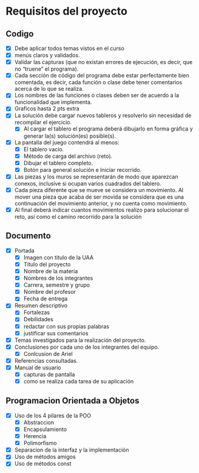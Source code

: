 # Requisitos del proyecto

## Codigo

- [x] Debe aplicar todos temas vistos en el curso
- [x] menús claros y validados.
- [x] Validar las capturas (que no existan errores de ejecución, es decir, que no “truene” el programa).
- [x] Cada sección de código del programa debe estar perfectamente bien comentada, es decir, cada función
o clase debe tener comentarios acerca de lo que se realiza.
- [x]  Los nombres de las funciones o clases deben ser de acuerdo a la funcionalidad que implementa.
- [x] Graficos hasta 2 pts extra
- [x] La solución debe cargar nuevos tableros y resolverlo sin necesidad de recompilar el ejercicio.
    - [x] Al cargar el tablero el programa deberá dibujarlo en forma gráfica y generar la(s) solución(es) posible(s).
- [x] La pantalla del juego contendrá al menos:
    - [x] El tablero vacío.
    - [x] Método de carga del archivo (reto).
    - [x] Dibujar el tablero completo.
    - [x] Botón para general solución e Iniciar recorrido.
 - [x] Las piezas y los muros se representarán de modo que aparezcan conexos, inclusive si ocupan varios cuadrados del tablero.
 - [x] Cada pieza diferente que se mueve se considera un movimiento. Al mover una pieza que acaba de ser movida se considera que es una continuación del movimiento anterior, y no cuenta como movimiento.
 - [x] Al final deberá indicar cuantos movimientos realizo para solucionar el reto, así como el camino recorrido para la solución

## Documento

- [x] Portada
    - [x] Imagen con título de la UAA
    - [x] Título del proyecto
    - [x] Nombre de la materia
    - [x] Nombres de los integrantes
    - [x] Carrera, semestre y grupo
    - [x] Nombre del profesor
    - [x] Fecha de entrega
- [x] Resumen descriptivo 
    - [x] Fortalezas
    - [x] Debilidades
    - [x] redactar con sus propias palabras
    - [x] justificar sus comentarios
- [x] Temas investigados para la realización del proyecto.
- [x] Conclusiones por cada uno de los integrantes del equipo.
    - [x] Conlcusion de Ariel
- [x] Referencias consultadas.
- [x] Manual de usuario
    - [x] capturas de pantalla
    - [x] como se realiza cada tarea de su aplicación

## Programacion Orientada a Objetos

- [x] Uso de los 4 pilares de la POO
    - [x] Abstraccion
    - [x] Encapsulamiento
    - [x] Herencia
    - [x] Polimorfismo 
- [x] Separacion de la interfaz y la implementación
- [x] Uso de métodos amigos
- [x] Uso de métodos const